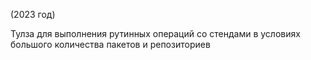 (2023 год)

Тулза для выполнения рутинных операций со стендами в условиях большого количества пакетов и репозиториев
